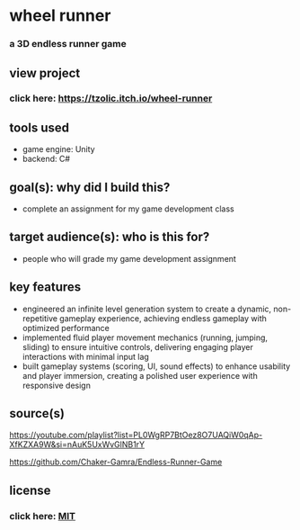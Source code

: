 # wheel runner

### a 3D endless runner game

## view project

### click here: https://tzolic.itch.io/wheel-runner

## tools used

- game engine: Unity
- backend: C#

## goal(s): why did I build this?

- complete an assignment for my game development class

## target audience(s): who is this for?

- people who will grade my game development assignment

## key features

- engineered an infinite level generation system to create a dynamic, non-repetitive gameplay experience, achieving endless gameplay with optimized performance
- implemented fluid player movement mechanics (running, jumping, sliding) to ensure intuitive controls, delivering engaging player interactions with minimal input lag
- built gameplay systems (scoring, UI, sound effects) to enhance usability and player immersion, creating a polished user experience with responsive design


## source(s)

https://youtube.com/playlist?list=PL0WgRP7BtOez8O7UAQiW0qAp-XfKZXA9W&si=nAuK5UxWvGlNB1rY

https://github.com/Chaker-Gamra/Endless-Runner-Game

## license

### click here: [MIT](LICENSE)